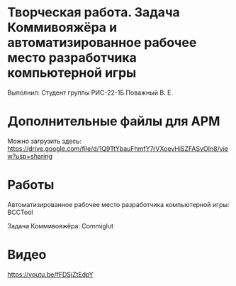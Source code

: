 # Творческая работа. Задача Коммивояжёра и автоматизированное рабочее место разработчика компьютерной игры
Выполнил: Студент группы РИС-22-1Б Поважный В. Е.

# Дополнительные файлы для АРМ
Можно загрузить здесь:
https://drive.google.com/file/d/1Q9TtYbauFhmfY7rVXoevHiSZFASvOIn8/view?usp=sharing

# Работы
Автоматизированное рабочее место разработчика компьютерной игры: BCCTool

Задача Коммивояжёра: Commiglut

# Видео
https://youtu.be/fFDSjZtEdpY
